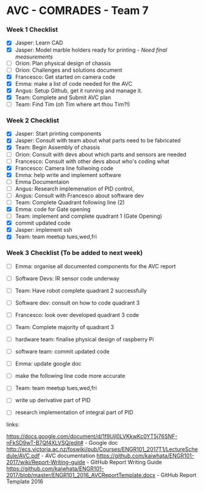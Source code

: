 # AVC - COMRADES - Team 7
### Week 1 Checklist
- [X] Jasper: Learn CAD
- [X] Jasper: Model marble holders ready for printing  - *Need final measurements*
- [ ] Orion: Plan physical design of chassis
- [ ] Orion: Challenges and solutions document
- [X] Francesco: Get started on camera code
- [x] Emma: make a list of  code needed for the AVC 
- [X] Angus: Setup Github, get it running and manage it.
- [X] Team:  Complete and Submit  AVC plan
- [ ] Team: Find Tim (oh Tim where art thou Tim?!)

### Week 2 Checklist
- [x] Jasper: Start printing components
- [x] Jasper: Consult with team about what parts need to be fabricated 
- [x] Team: Begin Assembly of chassis
- [ ] Orion: Consult with devs about which parts and sensors are needed
- [ ] Francesco: Consult with other devs about who's coding what
- [x] Francesco: Camera line follwoing code
- [x] Emma: help write and implement software
- [ ] Emma Documentaion
- [ ] Angus: Research implemenation of PID control, 
- [ ] Angus: Consult with Francesco about software dev
- [ ] Team: Complete Quadrant following line (2)
- [x] Emma: code for Gate opening
- [ ] Team: implement and complete quadrant 1 (Gate Opening)
- [x] commit updated code
- [x] Jasper: implement ssh
- [x] Team: team meetup tues,wed,fri

### Week 3 Checklist (To be added to next week)
- [ ] Emma: organise all documented components for the AVC report
- [ ] Software Devs: IR sensor code underway
- [ ] Team: Have robot complete quadrant 2 successfully 
- [ ] Software dev: consult on how to code quadrant 3 
- [ ] Francesco: look over developed quadrant 3 code
- [ ] Team: Complete majority of quadrant 3 
- [ ] hardware team: finalise physical design of raspberry Pi
- [ ] software team: commit updated code
- [ ] Emma: update google doc 
- [ ] make the following line code more accurate
- [ ] Team: team meetup tues,wed,fri
- [ ] write up derivative part of PID
- [ ] research implementation of integral part of PID




links:

https://docs.google.com/document/d/1f9Ujl0LVKkwKc0YT5j76SNF-nFkSD9wT-B7Qf4XLVSQ/edit# - Google doc
http://ecs.victoria.ac.nz/foswiki/pub/Courses/ENGR101_2017T1/LectureSchedule/AVC.pdf - AVC documentation
https://github.com/kaiwhata/ENGR101-2017/wiki/Report-Writing-guide - GitHub Report Writing Guide
https://github.com/kaiwhata/ENGR101-2017/blob/master/ENGR101_2016_AVCReportTemplate.docx - GitHub Report Template 2016
